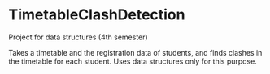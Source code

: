 # TimetableClashDetection

Project for data structures (4th semester)

Takes a timetable and the registration data of students, and finds clashes in the timetable for each student.
Uses data structures only for this purpose.
